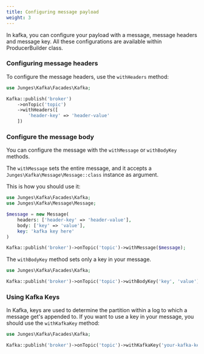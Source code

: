 ```yaml
---
title: Configuring message payload
weight: 3
---
```


In kafka, you can configure your payload with a message, message headers and message key. All these configurations are available within ProducerBuilder class.

### Configuring message headers
To configure the message headers, use the `withHeaders` method:

```php
use Junges\Kafka\Facades\Kafka;

Kafka::publish('broker')
    ->onTopic('topic')
    ->withHeaders([
        'header-key' => 'header-value'
    ])
```

### Configure the message body
You can configure the message with the `withMessage` or `withBodyKey` methods.

The `withMessage` sets the entire message, and it accepts a `Junges\Kafka\Message\Message::class` instance as argument.

This is how you should use it:

```php
use Junges\Kafka\Facades\Kafka;
use Junges\Kafka\Message\Message;

$message = new Message(
    headers: ['header-key' => 'header-value'],
    body: ['key' => 'value'],
    key: 'kafka key here'  
)

Kafka::publish('broker')->onTopic('topic')->withMessage($message);
```

The `withBodyKey` method sets only a key in your message.

```php
use Junges\Kafka\Facades\Kafka;

Kafka::publish('broker')->onTopic('topic')->withBodyKey('key', 'value');
```

### Using Kafka Keys
In Kafka, keys are used to determine the partition within a log to which a message get's appended to.
If you want to use a key in your message, you should use the `withKafkaKey` method:

```php
use Junges\Kafka\Facades\Kafka;

Kafka::publish('broker')->onTopic('topic')->withKafkaKey('your-kafka-key');
```